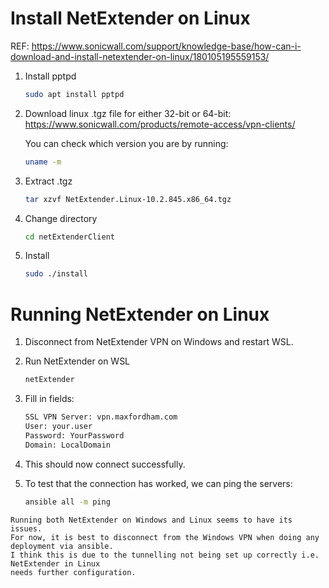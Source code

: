 # Install NetExtender on Linux

REF: https://www.sonicwall.com/support/knowledge-base/how-can-i-download-and-install-netextender-on-linux/180105195559153/

1. Install pptpd

	```bash
	sudo apt install pptpd
	```

2. Download linux .tgz file for either 32-bit or 64-bit: https://www.sonicwall.com/products/remote-access/vpn-clients/

	You can check which version you are by running:

	```bash
	uname -m
	```

3. Extract .tgz

	```bash
	tar xzvf NetExtender.Linux-10.2.845.x86_64.tgz
	```

4. Change directory

	```bash
	cd netExtenderClient
	```

5. Install

	```bash
	sudo ./install
	```

# Running NetExtender on Linux

1. Disconnect from NetExtender VPN on Windows and restart WSL.

2. Run NetExtender on WSL

	```bash
	netExtender
	```

3. Fill in fields:

	```bash
	SSL VPN Server: vpn.maxfordham.com
	User: your.user
	Password: YourPassword
	Domain: LocalDomain
	```

4. This should now connect successfully.

5. To test that the connection has worked, we can ping the servers:

	```bash
	ansible all -m ping
	```

```{note}
Running both NetExtender on Windows and Linux seems to have its issues.
For now, it is best to disconnect from the Windows VPN when doing any deployment via ansible. 
I think this is due to the tunnelling not being set up correctly i.e. NetExtender in Linux
needs further configuration.
```
